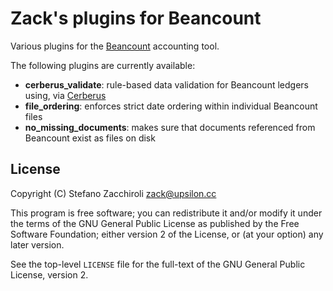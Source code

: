 Zack's plugins for Beancount
============================

Various plugins for the [Beancount](http://furius.ca/beancount/) accounting
tool.

The following plugins are currently available:

- **cerberus_validate**: rule-based data validation for Beancount ledgers
  using, via [Cerberus](http://docs.python-cerberus.org)
- **file_ordering**: enforces strict date ordering within individual Beancount
  files
- **no_missing_documents**: makes sure that documents referenced from Beancount
  exist as files on disk


License
-------

Copyright (C) Stefano Zacchiroli <zack@upsilon.cc>

This program is free software; you can redistribute it and/or modify it under
the terms of the GNU General Public License as published by the Free Software
Foundation; either version 2 of the License, or (at your option) any later
version.

See the top-level `LICENSE` file for the full-text of the GNU General Public
License, version 2.
